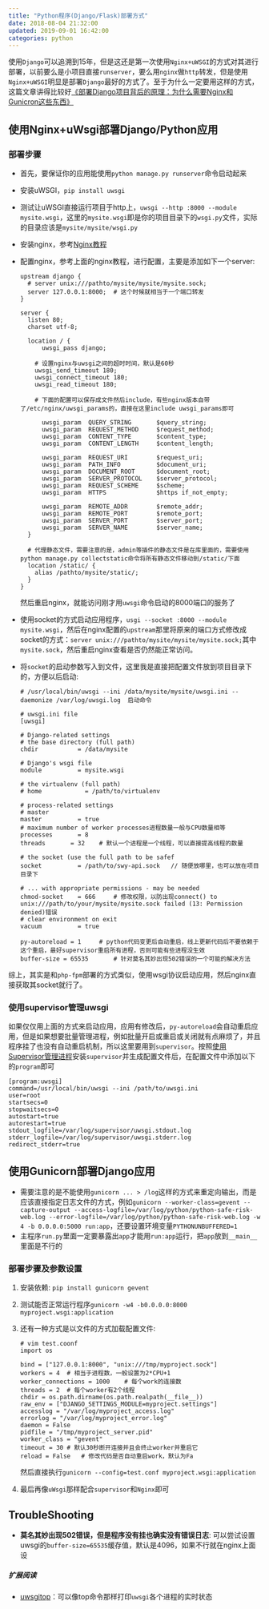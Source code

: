 ```yaml
---
title: "Python程序(Django/Flask)部署方式"
date: 2018-08-04 21:32:00
updated: 2019-09-01 16:42:00
categories: python
---
```


使用`Django`可以追溯到15年，但是这还是第一次使用`Nginx+uWSGI`的方式对其进行部署，以前要么是小项目直接`runserver`，要么用`nginx`做`http`转发，但是使用`Nginx+uWSGI`明显是部署`Django`最好的方式了。至于为什么一定要用这样的方式，这篇文章讲得比较好[《部署Django项目背后的原理：为什么需要Nginx和Gunicron这些东西》](https://www.kawabangga.com/posts/2941)

<!--more-->

## 使用Nginx+uWsgi部署Django/Python应用

### 部署步骤

- 首先，要保证你的应用能使用`python manage.py runserver`命令启动起来

- 安装uWSGI，`pip install uwsgi`

- 测试让uWSGI直接运行项目于http上，`uwsgi --http :8000 --module mysite.wsgi`，这里的`mysite.wsgi`即是你的项目目录下的`wsgi.py`文件，实际的目录应该是`mysite/mysite/wsgi.py`

- 安装nginx，参考[Nginx教程](http://haofly.net/nginx)

- 配置nginx，参考上面的nginx教程，进行配置，主要是添加如下一个server:

  ```nginx
  upstream django {
  	# server unix:///pathto/mysite/mysite/mysite.sock;
  	server 127.0.0.1:8000;	# 这个时候就相当于一个端口转发
  }
  
  server {
  	listen 80;
  	charset utf-8;
  
  	location / {
  		uwsgi_pass django;
  
      # 设置nginx与uwsgi之间的超时时间，默认是60秒
      uwsgi_send_timeout 180;
      uwsgi_connect_timeout 180;
      uwsgi_read_timeout 180;
  
      # 下面的配置可以保存成文件然后include，有些nginx版本自带了/etc/nginx/uwsgi_params的，直接在这里include uwsgi_params即可
      
  		uwsgi_param  QUERY_STRING       $query_string;
  		uwsgi_param  REQUEST_METHOD     $request_method;
  		uwsgi_param  CONTENT_TYPE       $content_type;
  		uwsgi_param  CONTENT_LENGTH     $content_length;
  
  		uwsgi_param  REQUEST_URI        $request_uri;
  		uwsgi_param  PATH_INFO          $document_uri;
  		uwsgi_param  DOCUMENT_ROOT      $document_root;
  		uwsgi_param  SERVER_PROTOCOL    $server_protocol;
  		uwsgi_param  REQUEST_SCHEME     $scheme;
  		uwsgi_param  HTTPS              $https if_not_empty;
  
  		uwsgi_param  REMOTE_ADDR        $remote_addr;
  		uwsgi_param  REMOTE_PORT        $remote_port;
  		uwsgi_param  SERVER_PORT        $server_port;
  		uwsgi_param  SERVER_NAME        $server_name;
  	}
    
    # 代理静态文件，需要注意的是，admin等插件的静态文件是在库里面的，需要使用python manage.py collectstatic命令将所有静态文件移动到/static/下面
    location /static/ {
      alias /pathto/mysite/static/;
    }
  }
  ```

  然后重启nginx，就能访问刚才用`uwsgi`命令启动的8000端口的服务了

- 使用socket的方式启动应用程序，`usgi --socket :8000 --module mysite.wsgi`，然后在nginx配置的`upstream`那里将原来的端口方式修改成socket的方式：`server unix:///pathto/mysite/mysite/mysite.sock;`其中`mysite.sock`，然后重启nginx查看是否仍然能正常访问。

- 将`socket`的启动参数写入到文件，这里我是直接把配置文件放到项目目录下的，方便以后启动:

  ```shell
  # /usr/local/bin/uwsgi --ini /data/mysite/mysite/uwsgi.ini --daemonize /var/log/uwsgi.log  启动命令
  
  # uwsgi.ini file
  [uwsgi]
  
  # Django-related settings
  # the base directory (full path)
  chdir           = /data/mysite
  
  # Django's wsgi file
  module          = mysite.wsgi
  
  # the virtualenv (full path)
  # home            = /path/to/virtualenv
  
  # process-related settings
  # master
  master          = true
  # maximum number of worker processes进程数量一般与CPU数量相等
  processes       = 8
  threads 		= 32	# 默认一个进程是一个线程，可以直接提高线程的数量
  
  # the socket (use the full path to be safef
  socket          = /path/to/swy-api.sock	// 随便放哪里，也可以放在项目目录下
  
  # ... with appropriate permissions - may be needed
  chmod-socket    = 666		# 修改权限，以防出现connect() to unix:///path/to/your/mysite/mysite.sock failed (13: Permission
  denied)错误
  # clear environment on exit
  vacuum          = true
  
  py-autoreload = 1		# python代码变更后自动重启，线上更新代码后不要依赖于这个重启，最好supervisor重启所有进程，否则可能有些进程没生效
  buffer-size = 65535		# 针对莫名其妙出现502错误的一个可能的解决方法
  ```

综上，其实是和`php-fpm`部署的方式类似，使用wsgi协议启动应用，然后nginx直接获取其socket就行了。

### 使用supervisor管理uwsgi

如果仅仅用上面的方式来启动应用，应用有修改后，`py-autoreload`会自动重启应用，但是如果想要批量管理进程，例如批量开启或重启或关闭就有点麻烦了，并且程序挂了也没有自动重启机制，所以这里要用到`supervisor`。按照[使用Supervisor管理进程](https://haofly.net/supervisor)安装`supervisor`并生成配置文件后，在配置文件中添加以下的`program`即可

```shell
[program:uwsgi]
command=/usr/local/bin/uwsgi --ini /path/to/uwsgi.ini
user=root
startsecs=0
stopwaitsecs=0
autostart=true
autorestart=true
stdout_logfile=/var/log/supervisor/uwsgi.stdout.log
stderr_logfile=/var/log/supervisor/uwsgi.stderr.log
redirect_stderr=true
```

## 使用Gunicorn部署Django应用

- 需要注意的是不能使用`gunicorn ... > /log`这样的方式来重定向输出，而是应该直接指定日志文件的方式，例如`gunicorn --worker-class=gevent --capture-output --access-logfile=/var/log/python/python-safe-risk-web.log --error-logfile=/var/log/python/python-safe-risk-web.log -w 4 -b 0.0.0.0:5000 run:app`，还要设置环境变量`PYTHONUNBUFFERED=1`
- 主程序`run.py`里面一定要暴露出`app`才能用`run:app`运行，把`app`放到`__main__`里面是不行的

### 部署步骤及参数设置

1. 安装依赖: `pip install gunicorn gevent`

2. 测试能否正常运行程序`gunicorn -w4 -b0.0.0.0:8000 myproject.wsgi:application`

3. 还有一种方式是以文件的方式加载配置文件:

   ```shell
   # vim test.coonf
   import os
   
   bind = ["127.0.0.1:8000", "unix:///tmp/myproject.sock"]
   workers = 4	# 相当于进程数，一般设置为2*CPU+1
   worker_connections = 1000	# 每个work的连接数
   threads = 2	# 每个worker有2个线程
   chdir = os.path.dirname(os.path.realpath(__file__))
   raw_env = ["DJANGO_SETTINGS_MODULE=myproject.settings"]
   accesslog = "/var/log/myproject_access.log"
   errorlog = "/var/log/myproject_error.log"
   daemon = False
   pidfile = "/tmp/myproject_server.pid"
   worker_class = "gevent"
   timeout = 30	# 默认30秒断开连接并且会终止worker并重启它
   reload = False	# 修改代码是否自动重启work，默认为Fa
   ```

   然后直接执行`gunicorn --config=test.conf myproject.wsgi:application`

4. 最后再像`uWsgi`那样配合`supervisor`和`Nginx`即可

## TroubleShooting

- **莫名其妙出现502错误，但是程序没有挂也确实没有错误日志**: 可以尝试设置uwsgi的`buffer-size=65535`缓存值，默认是4096，如果不行就在nginx上面设

##### 扩展阅读

- [uwsgitop](https://github.com/xrmx/uwsgitop)：可以像top命令那样打印`uwsgi`各个进程的实时状态